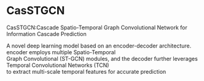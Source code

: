 CasSTGCN
==== 
CasSTGCN:Cascade Spatio-Temporal Graph Convolutional Network for Information Cascade Prediction  

A novel deep learning model based on an encoder-decoder architecture. encoder employs multiple Spatio-Temporal  
Graph Convolutional (ST-GCN) modules, and the decoder further leverages Temporal Convolutional Networks (TCN)  
to extract multi-scale temporal features for accurate prediction  


